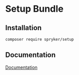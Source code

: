 # Setup Bundle

## Installation

```
composer require spryker/setup
```

## Documentation

[Documentation](http://spryker.github.io)
